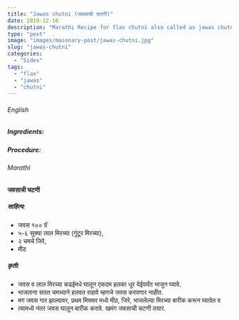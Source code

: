 ```yaml
---
title: "Jawas chutni (जवसाची चटणी)"
date: 2019-12-16
description: "Marathi Recipe for flax chutni also called as jawas chutni"
type: "post"
image: "images/masonary-post/jawas-chutni.jpg"
slug: "jawas-chutni"
categories: 
  - "Sides"
tags:
  - "flax"
  - "jawas"
  - "chutni"
---
```


###### English


####



##### Ingredients: 







##### Procedure:










###### Marathi




#### जवसाची चटणी 



##### साहित्य: 


- जवस १०० ग्रॅ 
- ५-६ सुक्या लाल मिरच्या (गुंटूर मिरच्या),
- २ चमचे जिरे,
- मीठ 



##### कृती:


- जवस व लाल मिरच्या कढईमधे घालून एकदम हलका धूर येईपर्यंत भाजून घ्यावे. 
- भाजताना सतत चमच्याने हलवत राहावे म्हणजे जवस करपणार नाहीत. 
- मग जवस गार झाल्यावर, प्रथम मिक्सर मध्ये मीठ, जिरे, भाजलेल्या मिरच्या बारीक करून घ्यावेत व 
- त्यामध्ये नंतर जवस घालून बारीक करावे. खमंग जवसाची चटणी तयार.
